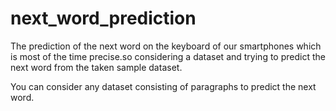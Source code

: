 # next_word_prediction
The prediction of the next word on the keyboard of our smartphones which is most of the time precise.so considering a dataset and trying to predict the next word from the taken sample dataset.

You can consider any dataset consisting of paragraphs to predict the next word.
